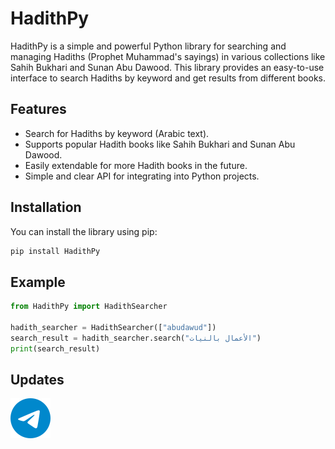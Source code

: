 # HadithPy

HadithPy is a simple and powerful Python library for searching and managing Hadiths (Prophet Muhammad's sayings) in various collections like Sahih Bukhari and Sunan Abu Dawood. This library provides an easy-to-use interface to search Hadiths by keyword and get results from different books.

## Features

- Search for Hadiths by keyword (Arabic text).
- Supports popular Hadith books like Sahih Bukhari and Sunan Abu Dawood.
- Easily extendable for more Hadith books in the future.
- Simple and clear API for integrating into Python projects.

## Installation

You can install the library using pip:

```bash
pip install HadithPy
```

## Example

```python
from HadithPy import HadithSearcher

hadith_searcher = HadithSearcher(["abudawud"])
search_result = hadith_searcher.search("الأعمال بالنيات")
print(search_result)
```

## Updates

[![Telegram](https://raw.githubusercontent.com/CLorant/readme-social-icons/main/large/colored/telegram.svg)](https://t.me/i88y8)
